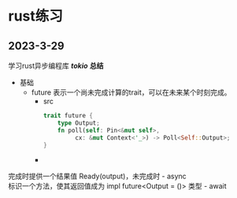 # rust练习

## 2023-3-29
学习rust异步编程库 ***tokio***
**总结**
- 基础
	- future
		表示一个尚未完成计算的trait，可以在未来某个时刻完成。
		- src
			~~~rust
			trait future {
				type Output;
				fn poll(self: Pin<&mut self>,
					 cx: &mut Context<'_>) -> Poll<Self::Output>;
			}
			~~~
		- 
完成时提供一个结果值 Ready(output)，未完成时
	- async		
		标识一个方法，使其返回值成为 impl future<Output = ()> 类型
	- await



